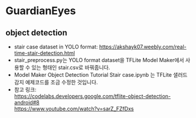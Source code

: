 # GuardianEyes

## object detection
- stair case dataset in YOLO format: https://akshayk07.weebly.com/real-time-stair-detection.html
- stair_preprocess.py는 YOLO format dataset을 TFLite Model Maker에서 사용할 수 있는 형태인 stair.csv로 바꿔줍니다.
- Model Maker Object Detection Tutorial Stair case.ipynb 는 TFLite 샐러드 감지 예제코드를 조금 수정한 것입니다. 
- 참고 링크:  
https://codelabs.developers.google.com/tflite-object-detection-android#8  
https://www.youtube.com/watch?v=sarZ_FZfDxs
